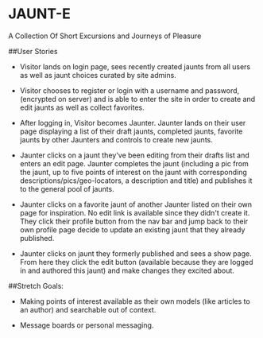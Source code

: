 # JAUNT-E
A Collection Of Short Excursions and Journeys of Pleasure

##User Stories
* Visitor lands on login page, sees recently created jaunts from all users as well as jaunt choices curated by site admins. 

* Visitor chooses to register or login with a username and password, (encrypted on server) and is able to enter the site in order to create and edit jaunts as well as collect favorites.

* After logging in, Visitor becomes Jaunter. Jaunter lands on their user page displaying a list of their draft jaunts, completed jaunts, favorite jaunts by other Jaunters and controls to create new jaunts.

* Jaunter clicks on a jaunt they've been editing from their drafts list and enters an edit page. Jaunter completes the jaunt (including a pic from the jaunt, up to five points of interest on the jaunt with corresponding descriptions/pics/geo-locators, a description and title) and publishes it to the general pool of jaunts.

* Jaunter clicks on a favorite jaunt of another Jaunter listed on their own page for inspiration. No edit link is available since they didn't create it. They click their profile button from the nav bar and jump back to their own profile page decide to update an existing jaunt that they already published.

* Jaunter clicks on jaunt they formerly published and sees a show page. From here they click the edit button (available because they are logged in and authored this jaunt) and make changes they excited about.


##Stretch Goals:
* Making points of interest available as their own models (like articles to an author) and searchable out of context.

* Message boards or personal messaging.
